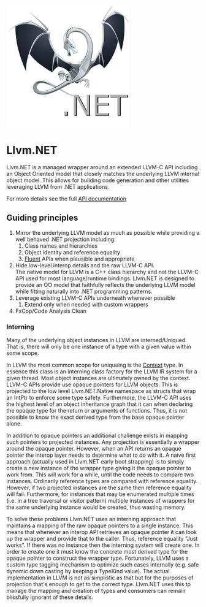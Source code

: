![Logo](DragonSharp.png)

# Llvm.NET
Llvm.NET is a managed wrapper around an extended LLVM-C API including an Object Oriented model that closely matches 
the underlying LLVM internal object model. This allows for building code generation and other utilities
leveraging LLVM from .NET applications.

For more details see the full [API documentation](api/index.md)

## Guiding principles

  1. Mirror the underlying LLVM model as much as possible while 
  providing a well behaved .NET projection including:
     1. Class names and hierarchies
     2. Object identity and reference equality
     3. [Fluent](https://en.wikipedia.org/wiki/Fluent_interface) APIs when plausible and appropriate
  2. Hide low-level interop details and the raw LLVM-C API.  
  The native model for LLVM is a C++ class hierarchy and not the LLVM-C API used for most
  language/runtime bindings. Llvm.NET is designed to provide an OO model that faithfully reflects the
  underlying LLVM model while fitting naturally into .NET programming patterns.
  3. Leverage existing LLVM-C APIs underneath whenever possible
     1. Extend only when needed with custom wrappers
  4. FxCop/Code Analysis Clean
  
### Interning
Many of the underlying object instances in LLVM are interned/Uniqued. That is,
there will only be one instance of a type with a given value within some scope.

In LLVM the most common scope for uniqueing is the [Context](xref:Llvm.NET.Context) type.
In essence this class is an interning class factory for the LLVM IR system for a given
thread. Most object instances are ultimately owned by the context. LLVM-C APIs provide
use opaque pointers for LLVM objects. This is projected to the low level Llvm.NET.Native
namespace as structs that wrap an IntPtr to enforce some type safety. Furthermore,
the LLVM-C API uses the highest level of an object inheritance graph that it can when
declaring the opaque type for the return or arguments of functions. Thus, it is not
possible to know the exact derived type from the base opaque pointer alone.

In addition to opaque pointers an additional challenge exists in mapping such pointers
to projected instances. Any projection is essentially a wrapper around the opaque
pointer. However, when an API returns an opaque pointer the interop layer needs to
determine what to do with it. A naive first approach (actually used in Llvm.NET early
 boot strapping) is to simply create a new instance of the wrapper type giving it the
opaque pointer to work from. This will work for a while, until the code needs to compare
two instances. Ordinarily reference types are compared with reference equality. However,
if two projected instances are the same then reference equality will fail.
Furthermore, for instances that may be enumerated multiple times (i.e. in a tree
traversal or visitor pattern) multiple instances of wrappers for the same underlying
instance would be created, thus wasting memory.

To solve these problems Llvm.NET uses an interning approach that maintains a mapping of
the raw opaque pointers to a single instance. This means that whenever an interop API
retrieves an opaque pointer it can look up the wrapper and provide that to the caller.
Thus, reference equality "Just works". If there was no instance then the interning system
will create one. In order to create one it must know the concrete most derived type for
the opaque pointer to construct the wrapper type. Fortunately, LLVM uses a custom type
tagging mechanism to optimize such cases internally (e.g. safe dynamic down casting by
keeping a TypeKind value). The actual implementation in LLVM is not as simplistic as that
but for the purposes of projection that's enough to get to the correct type. Llvm.NET uses
this to manage the mapping and creation of types and consumers can remain blissfully ignorant
of these details.

